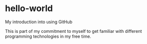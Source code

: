 # hello-world
My introduction into using GitHub

This is part of my commitment to myself to get familiar with different programming technologies in my free time.
